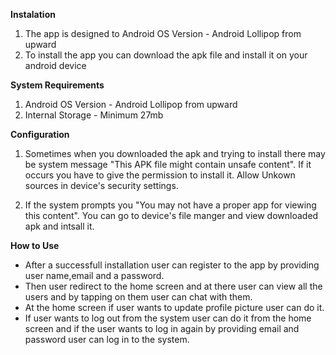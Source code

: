 **Instalation**
1) The app is designed to  Android OS Version - Android Lollipop from upward
2) To install the app you can download the apk file and install it on your android device

**System Requirements**
1) Android OS Version - Android Lollipop from upward
2) Internal Storage - Minimum 27mb

**Configuration**
1) Sometimes when you downloaded the apk and trying to install there may be system message "This APK file might contain unsafe content". If it occurs you have to give the permission to install it. Allow Unkown sources in device's security settings.

2) If the system prompts you "You may not have a proper app for viewing this content". You can go to device's file manger and view downloaded apk and intsall it.

**How to Use**

- After a successfull installation user can register to the app by providing user name,email and a password. 
- Then user redirect to the home screen and at there user can view all the users and by tapping on them user can chat with them. 
- At the home screen if user wants to update profile picture user can do it.
- If user wants to log out from the system user can do it from the home screen and if the user wants to log in again by providing email and password user can log in to the system.

